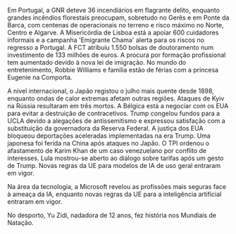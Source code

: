 Em Portugal, a GNR deteve 36 incendiários em flagrante delito, enquanto grandes incêndios florestais preocupam, sobretudo no Gerês e em Ponte da Barca, com centenas de operacionais no terreno e risco máximo no Norte, Centro e Algarve. A Misericórdia de Lisboa está a apoiar 600 cuidadores informais e a campanha 'Emigrante Chama' alerta para os riscos no regresso a Portugal. A FCT atribuiu 1.550 bolsas de doutoramento num investimento de 133 milhões de euros. A procura por formação profissional tem aumentado devido à nova lei de imigração. No mundo do entretenimento, Robbie Williams e família estão de férias com a princesa Eugenie na Comporta.

A nível internacional, o Japão registou o julho mais quente desde 1898, enquanto ondas de calor extremas afetam outras regiões. Ataques de Kyiv na Rússia resultaram em três mortos. A Bélgica está a negociar com os EUA para evitar a destruição de contracetivos. Trump congelou fundos para a UCLA devido a alegações de antissemitismo e expressou satisfação com a substituição da governadora da Reserva Federal. A justiça dos EUA bloqueou deportações aceleradas implementadas na era Trump. Uma japonesa foi ferida na China após ataques no Japão. O TPI ordenou o afastamento de Karim Khan de um caso venezuelano por conflito de interesses. Lula mostrou-se aberto ao diálogo sobre tarifas após um gesto de Trump. Novas regras da UE para modelos de IA de uso geral entraram em vigor.

Na área da tecnologia, a Microsoft revelou as profissões mais seguras face à ameaça da IA, enquanto novas regras da UE para a inteligência artificial entraram em vigor.

No desporto, Yu Zidi, nadadora de 12 anos, fez história nos Mundiais de Natação.